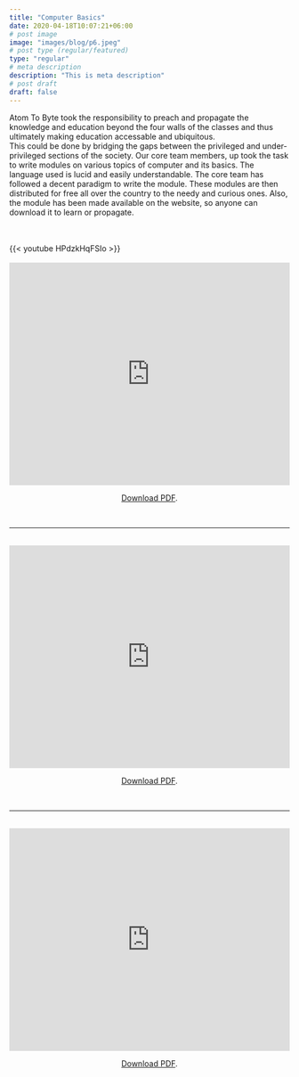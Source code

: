 ```yaml
---
title: "Computer Basics"
date: 2020-04-18T10:07:21+06:00
# post image
image: "images/blog/p6.jpeg"
# post type (regular/featured)
type: "regular"
# meta description
description: "This is meta description"
# post draft
draft: false
---
```



Atom To Byte took the responsibility to preach and propagate the knowledge and education beyond the four walls of the classes and thus ultimately making education accessable and ubiquitous.<br>This could be done by bridging the gaps between the privileged and under- privileged sections of the society. Our core team members, up took the task to write modules on various topics of computer and its basics. The language used is lucid and easily understandable. The core team has followed a decent paradigm to write the module. These modules are then distributed for free all over the country to the needy and curious ones. Also, the module has been made available on the website, so anyone can download it to learn or propagate.


<br>
<br>
{{< youtube HPdzkHqFSIo >}}
<br>
<br>
<object data="https://atomtobyte.netlify.app/images/blog/m1.pdf" type="application/pdf">
    <embed src="https://atomtobyte.netlify.app/images/blog/m1.pdf" width="100%" height="400px">
        <p style="text-align: center"><a href="http://yoursite.com/the.pdf">Download PDF</a>.</p>
    </embed>
</object>
<br>
<hr>
<br>
<object data="https://atomtobyte.netlify.app/images/blog/m2.pdf" type="application/pdf">
    <embed src="https://atomtobyte.netlify.app/images/blog/m2.pdf" width="100%" height="400px">
        <p style="text-align: center"><a href="http://yoursite.com/the.pdf">Download PDF</a>.</p>
    </embed>
</object>
<br>
<hr>
<br>
<object data="https://atomtobyte.netlify.app/images/blog/m3.pdf" type="application/pdf">
    <embed src="https://atomtobyte.netlify.app/images/blog/m3.pdf" width="100%" height="400px">
        <p style="text-align: center"><a href="http://yoursite.com/the.pdf">Download PDF</a>.</p>
    </embed>
</object>
<br>
<br>